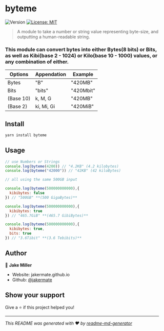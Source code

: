 # byteme
<p>
  <img alt="Version" src="https://img.shields.io/badge/version-0.4.0-blue.svg?cacheSeconds=2592000" />
  <a href="#" target="_blank">
    <img alt="License: MIT" src="https://img.shields.io/badge/License-MIT-yellow.svg" />
  </a>
</p>

> A module to take a number or string value representing byte-size, and outputting a human-readable string.

### This module can convert bytes into either Bytes(8 bits) or Bits, as well as Kibi(base 2 - 1024) or Kilo(base 10 - 1000) values, or any combination of either.

| Options   | Appendation | Example   |
| --------- | ----------- | --------- |
| Bytes     | "B"         | "420MB"   |
| Bits      | "bits"      | "420Mbit" |
| (Base 10) | k, M, G     | "420MB"   |
| (Base 2)  | ki, Mi, Gi  | "420MiB"  |

## Install

```sh
yarn install byteme
```

## Usage

```js
// use Numbers or Strings
console.log(byteme(4200)) // "4.2KB" (4.2 kilobytes)
console.log(byteme("42000")) // "42KB" (42 kiloBytes)

// all using the same 500GB input

console.log(byteme(500000000000),{
  kibibytes: false
}) // "500GB" **(500 GigaBytes)**

console.log(byteme(500000000000),{
  kibibytes: true
}) // "465.7GiB" **(465.7 GibiBytes)**

console.log(byteme(500000000000),{
  kibibytes: true,
  bits: true
}) // "3.6Tibit" **(3.6 Tebibits)**

```

## Author

👤 **Jake Miller**

* Website: jakermate.github.io
* Github: [@jakermate](https://github.com/jakermate)

## Show your support

Give a ⭐️ if this project helped you!

***
_This README was generated with ❤️ by [readme-md-generator](https://github.com/kefranabg/readme-md-generator)_